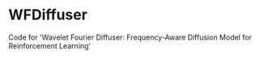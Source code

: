 # WFDiffuser
Code for 'Wavelet Fourier Diffuser: Frequency-Aware Diffusion Model for Reinforcement Learning'
